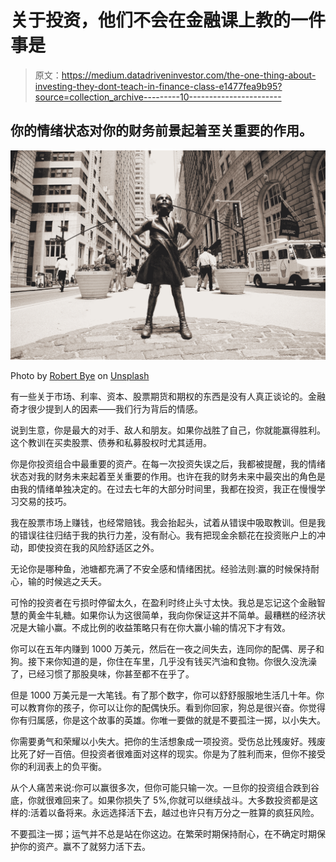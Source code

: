 # 关于投资，他们不会在金融课上教的一件事是

> 原文：<https://medium.datadriveninvestor.com/the-one-thing-about-investing-they-dont-teach-in-finance-class-e1477fea9b95?source=collection_archive---------10----------------------->

## 你的情绪状态对你的财务前景起着至关重要的作用。

![](img/41293bea2dd59f32fbed74d06be28284.png)

Photo by [Robert Bye](https://unsplash.com/@robertbye?utm_source=medium&utm_medium=referral) on [Unsplash](https://unsplash.com?utm_source=medium&utm_medium=referral)

有一些关于市场、利率、资本、股票期货和期权的东西是没有人真正谈论的。金融奇才很少提到人的因素——我们行为背后的情感。

说到生意，你是最大的对手、敌人和朋友。如果你战胜了自己，你就能赢得胜利。这个教训在买卖股票、债券和私募股权时尤其适用。

你是你投资组合中最重要的资产。在每一次投资失误之后，我都被提醒，我的情绪状态对我的财务未来起着至关重要的作用。也许在我的财务未来中最突出的角色是由我的情绪单独决定的。在过去七年的大部分时间里，我都在投资，我正在慢慢学习交易的技巧。

我在股票市场上赚钱，也经常赔钱。我会抬起头，试着从错误中吸取教训。但是我的错误往往归结于我的执行力差，没有耐心。我有把现金余额花在投资账户上的冲动，即使投资在我的风险舒适区之外。

无论你是哪种鱼，池塘都充满了不安全感和情绪困扰。经验法则:赢的时候保持耐心，输的时候逃之夭夭。

可怜的投资者在亏损时停留太久，在盈利时终止头寸太快。我总是忘记这个金融智慧的黄金牛轧糖。如果你认为这很简单，我向你保证这并不简单。最糟糕的经济状况是大输小赢。不成比例的收益策略只有在你大赢小输的情况下才有效。

你可以在五年内赚到 1000 万美元，然后在一夜之间失去，连同你的配偶、房子和狗。接下来你知道的是，你住在车里，几乎没有钱买汽油和食物。你很久没洗澡了，已经习惯了那股臭味，你甚至都不在乎了。

但是 1000 万美元是一大笔钱。有了那个数字，你可以舒舒服服地生活几十年。你可以教育你的孩子，你可以让你的配偶快乐。看到你回家，狗总是很兴奋。你觉得你有归属感，你是这个故事的英雄。你唯一要做的就是不要孤注一掷，以小失大。

你需要勇气和荣耀以小失大。把你的生活想象成一项投资。受伤总比残废好。残废比死了好一百倍。但投资者很难面对这样的现实。你是为了胜利而来，但你不接受你的利润表上的负平衡。

从个人痛苦来说:你可以赢很多次，但你可能只输一次。一旦你的投资组合跌到谷底，你就很难回来了。如果你损失了 5%,你就可以继续战斗。大多数投资都是这样的:活着以备将来。永远选择活下去，越过也许只有万分之一胜算的疯狂风险。

不要孤注一掷；运气并不总是站在你这边。在繁荣时期保持耐心，在不确定时期保护你的资产。赢不了就努力活下去。